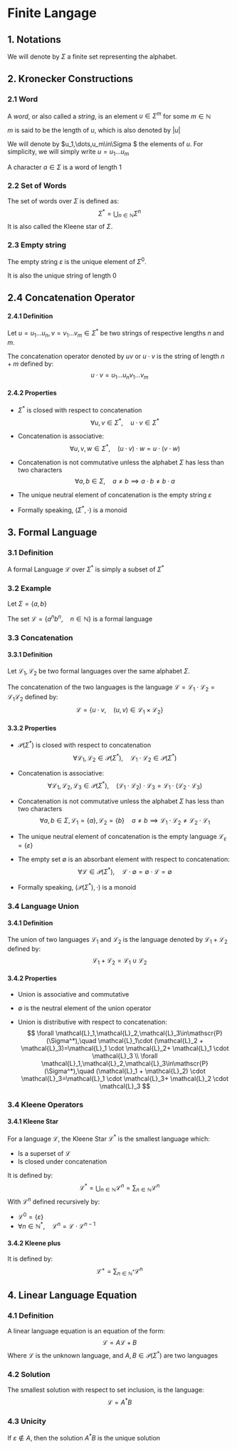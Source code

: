 # Finite Langage

## 1. Notations

We will denote by $\Sigma$ a finite set representing the alphabet.

## 2. Kronecker Constructions

### 2.1 Word

A *word*, or also called a *string*, is an element $u\in\Sigma^m$ for some $m\in\mathbb{N}$

$m$ is said to be the length of $u$, which is also denoted by $\lvert u \rvert$

We will denote by $u_1,\dots,u_m\in\Sigma $ the elements of $u$. For simplicity, we will simply write $u=u_1\dots u_m$

A character $a\in\Sigma$ is a word of length $1$

### 2.2 Set of Words

The set of words over $\Sigma$ is defined as:
$$
\Sigma^*=\bigcup_{n\in\mathbb{N}}\Sigma^n
$$
It is also called the Kleene star of $\Sigma$.

### 2.3 Empty string

The empty string $\varepsilon$ is the unique element of $\Sigma^0$.

It is also the unique string of length $0$

## 2.4 Concatenation Operator

#### 2.4.1 Definition

Let $u=u_1\dots u_n,v=v_1\dots v_m\in\Sigma^*$ be two strings of respective lengths $n$ and $m$.

The concatenation operator denoted by $uv$ or $u\cdot v$ is the string of length $n+m$ defined by:
$$
u\cdot v=u_1\dots u_nv_1\dots v_m
$$

#### 2.4.2 Properties

- $\Sigma ^*$ is closed with respect to concatenation
  $$
  \forall u,v\in \Sigma^*, \quad u\cdot v \in \Sigma^*
  $$
  

- Concatenation is associative: 
  $$
  \forall u,v,w\in\Sigma ^*,\quad (u\cdot v)\cdot w=u\cdot (v\cdot w)
  $$

- Concatenation is not commutative unless the alphabet $\Sigma$ has less than two characters
  $$
  \forall a,b\in\Sigma,\quad a\ne b\implies a\cdot b\ne b\cdot a
  $$

- The unique neutral element of concatenation is the empty string $\varepsilon$

- Formally speaking, $(\Sigma^*,\cdot)$ is a monoid

 

## 3. Formal Language

### 3.1 Definition

A formal Language $\mathcal{L}$ over $\Sigma^*$ is simply a subset of $\Sigma^*$

### 3.2 Example

Let $\Sigma=\{a,b\}$

The set $\mathcal{L}=\{a^nb^n,\quad n\in\mathbb{N}\}$ is a formal language

### 3.3 Concatenation

#### 3.3.1 Definition

Let $\mathcal{L}_1,\mathcal{L}_2$  be two formal languages over the same alphabet $\Sigma$.

The concatenation of the two languages is the language $\mathcal{L}=\mathcal{L}_1\cdot \mathcal{L}_2=\mathcal{L}_1\mathcal{L}_2$ defined by:
$$
\mathcal{L}=\left\{u\cdot v,\quad (u,v)\in\mathcal{L}_1\times \mathcal{L}_2\right\}
$$

#### 3.3.2 Properties

- $\mathscr{P}(\Sigma ^*)$ is closed with respect to concatenation
  $$
  \forall \mathcal{L}_1,\mathcal{L}_2\in\mathscr{P}(\Sigma^*), \quad \mathcal{L}_1\cdot \mathcal{L}_2 \in \mathscr{P}(\Sigma^*)
  $$
  

- Concatenation is associative: 
  $$
  \forall \mathcal{L}_1,\mathcal{L}_2,\mathcal{L}_3\in \mathscr{P}(\Sigma ^*),\quad (\mathcal{L}_1\cdot \mathcal{L}_2)\cdot \mathcal{L}_3=\mathcal{L}_1\cdot (\mathcal{L}_2\cdot \mathcal{L}_3)
  $$

- Concatenation is not commutative unless the alphabet $\Sigma$ has less than two characters
  $$
  \forall a,b\in\Sigma,\mathcal{L}_1=\{a\},\mathcal{L}_2=\{b\}\quad a\ne b\implies \mathcal{L}_1\cdot \mathcal{L}_2\ne \mathcal{L}_2\cdot \mathcal{L}_1
  $$

- The unique neutral element of concatenation is the empty language $\mathcal{L}_{\varepsilon}=\{\varepsilon\}$

- The empty set $\emptyset$ is an absorbant element with respect to concatenation:
  $$
  \forall \mathcal{L}\in\mathscr{P}(\Sigma^*),\quad \mathcal{L}\cdot \emptyset=\emptyset \cdot \mathcal{L}= \emptyset
  $$
  

- Formally speaking, $(\mathscr{P}(\Sigma^*),\cdot)$ is a monoid







### 3.4 Language Union

#### 3.4.1 Definition

The union of two languages $\mathcal{L}_1$ and $\mathcal{L}_2$ is the language denoted by $\mathcal{L}_1+\mathcal{L}_2$ defined by:
$$
\mathcal{L}_1+\mathcal{L}_2=\mathcal{L}_1\cup \mathcal{L}_2
$$

#### 3.4.2 Properties

- Union is associative and commutative

- $\emptyset$ is the neutral element of the union operator

- Union is distributive with respect to concatenation:
  $$
  \forall \mathcal{L}_1,\mathcal{L}_2,\mathcal{L}_3\in\mathscr{P}(\Sigma^*),\quad \mathcal{L}_1\cdot (\mathcal{L}_2 + \mathcal{L}_3)=\mathcal{L}_1 \cdot \mathcal{L}_2+ \mathcal{L}_1 \cdot \mathcal{L}_3 \\
  \forall \mathcal{L}_1,\mathcal{L}_2,\mathcal{L}_3\in\mathscr{P}(\Sigma^*),\quad (\mathcal{L}_1 + \mathcal{L}_2) \cdot \mathcal{L}_3=\mathcal{L}_1 \cdot \mathcal{L}_3+ \mathcal{L}_2 \cdot \mathcal{L}_3
  $$



### 3.4 Kleene Operators

#### 3.4.1 Kleene Star

For a language $\mathcal{L}$, the Kleene Star $\mathcal{L}^*$ is the smallest language which:

- Is a superset of $\mathcal{L}$
- Is closed under concatenation

It is defined by:
$$
\mathcal{L}^*=\bigcup_{n\in\mathbb{N}}\mathcal{L}^n=\sum_{n\in\mathbb{N}} \mathcal{L}^n
$$
With $\mathcal{L}^n$ defined recursively by:

- $\mathcal{L}^0=\{\varepsilon\}$
- $\forall n\in\mathbb{N}^*, \quad \mathcal{L}^n=\mathcal{L} \cdot \mathcal{L}^{n-1}$

#### 3.4.2 Kleene plus

It is defined by:
$$
\mathcal{L}^+=\sum_{n\in\mathbb{N}^*}\mathcal{L}^n
$$


## 4. Linear Language Equation

### 4.1 Definition 

A linear language equation is an equation of the form:
$$
\mathcal{L}=A\mathcal{L}+B
$$
Where $\mathcal{L}$ is the unknown language, and $A,B\in\mathscr{P}(\Sigma^*)$ are two languages

### 4.2 Solution

The smallest solution with respect to set inclusion, is the language:
$$
\mathcal{L}=A^*B
$$

### 4.3 Unicity

If $\varepsilon \notin A$, then the solution $A^*B$ is the unique solution